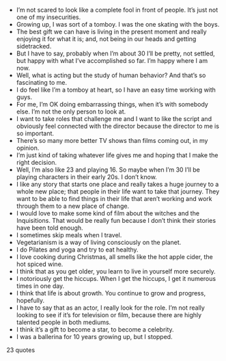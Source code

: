  - I’m not scared to look like a complete fool in front of people. It’s just not one of my insecurities.
 - Growing up, I was sort of a tomboy. I was the one skating with the boys.
 - The best gift we can have is living in the present moment and really enjoying it for what it is; and, not being in our heads and getting sidetracked.
 - But I have to say, probably when I’m about 30 I’ll be pretty, not settled, but happy with what I’ve accomplished so far. I’m happy where I am now.
 - Well, what is acting but the study of human behavior? And that’s so fascinating to me.
 - I do feel like I’m a tomboy at heart, so I have an easy time working with guys.
 - For me, I’m OK doing embarrassing things, when it’s with somebody else. I’m not the only person to look at.
 - I want to take roles that challenge me and I want to like the script and obviously feel connected with the director because the director to me is so important.
 - There’s so many more better TV shows than films coming out, in my opinion.
 - I’m just kind of taking whatever life gives me and hoping that I make the right decision.
 - Well, I’m also like 23 and playing 16. So maybe when I’m 30 I’ll be playing characters in their early 20s. I don’t know.
 - I like any story that starts one place and really takes a huge journey to a whole new place; that people in their life want to take that journey. They want to be able to find things in their life that aren’t working and work through them to a new place of change.
 - I would love to make some kind of film about the witches and the Inquisitions. That would be really fun because I don’t think their stories have been told enough.
 - I sometimes skip meals when I travel.
 - Vegetarianism is a way of living consciously on the planet.
 - I do Pilates and yoga and try to eat healthy.
 - I love cooking during Christmas, all smells like the hot apple cider, the hot spiced wine.
 - I think that as you get older, you learn to live in yourself more securely.
 - I notoriously get the hiccups. When I get the hiccups, I get it numerous times in one day.
 - I think that life is about growth. You continue to grow and progress, hopefully.
 - I have to say that as an actor, I really look for the role. I’m not really looking to see if it’s for television or film, because there are highly talented people in both mediums.
 - I think it’s a gift to become a star, to become a celebrity.
 - I was a ballerina for 10 years growing up, but I stopped.

23 quotes